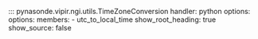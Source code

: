 <!-- 
Author(s): Shibaji Chakraborty

Disclaimer:
pynasonde is under the MIT license found in the root directory LICENSE.md 
Everyone is permitted to copy and distribute verbatim copies of this license 
document.

This version of the MIT Public License incorporates the terms
and conditions of MIT General Public License.
-->

::: pynasonde.vipir.ngi.utils.TimeZoneConversion
        handler: python
        options:
        options:
            members:
                - utc_to_local_time
        show_root_heading: true
        show_source: false